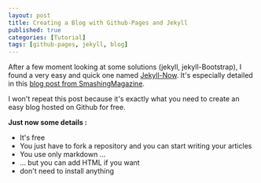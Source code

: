 ```yaml
---
layout: post
title: Creating a Blog with Github-Pages and Jekyll
published: true
categories: [Tutorial]
tags: [github-pages, jekyll, blog]
---
```


After a few moment looking at some solutions (jekyll, jekyll-Bootstrap), I found a very easy and quick one named [Jekyll-Now](http://www.jekyllnow.com/). It's especially detailed in this [blog post from SmashingMagazine](https://github.com/adam-p/markdown-here/wiki/Markdown-Cheatsheet).

I won't repeat this post because it's exactly what you need to create an easy blog hosted on Github for free.

**Just now some details :**
- It's free
- You just have to fork a repository and you can start writing your articles
- You use only markdown ...
- ... but you can add HTML if you want
- don't need to install anything
